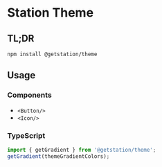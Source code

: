 # Station Theme

## TL;DR

```
npm install @getstation/theme
```

## Usage
### Components
- `<Button/>`
- `<Icon/>`

### TypeScript
```typescript
import { getGradient } from '@getstation/theme';
getGradient(themeGradientColors);
```
